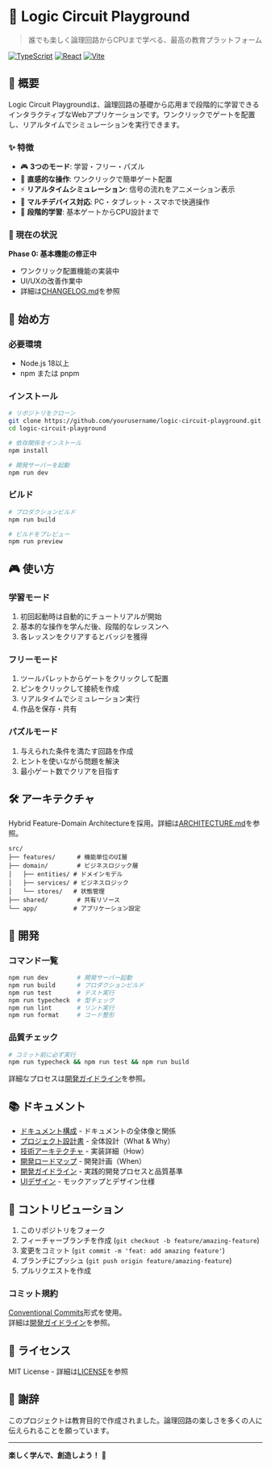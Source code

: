 # 🎯 Logic Circuit Playground

> 誰でも楽しく論理回路からCPUまで学べる、最高の教育プラットフォーム

[![TypeScript](https://img.shields.io/badge/TypeScript-5.0-blue)](https://www.typescriptlang.org/)
[![React](https://img.shields.io/badge/React-18.2-61dafb)](https://reactjs.org/)
[![Vite](https://img.shields.io/badge/Vite-5.0-646cff)](https://vitejs.dev/)

## 🚀 概要

Logic Circuit Playgroundは、論理回路の基礎から応用まで段階的に学習できるインタラクティブなWebアプリケーションです。ワンクリックでゲートを配置し、リアルタイムでシミュレーションを実行できます。

### ✨ 特徴
- 🎮 **3つのモード**: 学習・フリー・パズル
- 🎨 **直感的な操作**: ワンクリックで簡単ゲート配置
- ⚡ **リアルタイムシミュレーション**: 信号の流れをアニメーション表示
- 📱 **マルチデバイス対応**: PC・タブレット・スマホで快適操作
- 🎯 **段階的学習**: 基本ゲートからCPU設計まで

### 🚧 現在の状況
**Phase 0: 基本機能の修正中**
- ワンクリック配置機能の実装中
- UI/UXの改善作業中
- 詳細は[CHANGELOG.md](./CHANGELOG.md)を参照

## 🎯 始め方

### 必要環境
- Node.js 18以上
- npm または pnpm

### インストール
```bash
# リポジトリをクローン
git clone https://github.com/yourusername/logic-circuit-playground.git
cd logic-circuit-playground

# 依存関係をインストール
npm install

# 開発サーバーを起動
npm run dev
```

### ビルド
```bash
# プロダクションビルド
npm run build

# ビルドをプレビュー
npm run preview
```

## 🎮 使い方

### 学習モード
1. 初回起動時は自動的にチュートリアルが開始
2. 基本的な操作を学んだ後、段階的なレッスンへ
3. 各レッスンをクリアするとバッジを獲得

### フリーモード
1. ツールパレットからゲートをクリックして配置
2. ピンをクリックして接続を作成
3. リアルタイムでシミュレーション実行
4. 作品を保存・共有

### パズルモード
1. 与えられた条件を満たす回路を作成
2. ヒントを使いながら問題を解決
3. 最小ゲート数でクリアを目指す

## 🛠️ アーキテクチャ

Hybrid Feature-Domain Architectureを採用。詳細は[ARCHITECTURE.md](./docs/development/ARCHITECTURE.md)を参照。

```
src/
├── features/      # 機能単位のUI層
├── domain/        # ビジネスロジック層
│   ├── entities/ # ドメインモデル
│   ├── services/ # ビジネスロジック
│   └── stores/   # 状態管理
├── shared/        # 共有リソース
└── app/          # アプリケーション設定
```

## 🧪 開発

### コマンド一覧
```bash
npm run dev        # 開発サーバー起動
npm run build      # プロダクションビルド
npm run test       # テスト実行
npm run typecheck  # 型チェック
npm run lint       # リント実行
npm run format     # コード整形
```

### 品質チェック
```bash
# コミット前に必ず実行
npm run typecheck && npm run test && npm run build
```
詳細なプロセスは[開発ガイドライン](./docs/development/GUIDELINES.md)を参照。

## 📚 ドキュメント

- [ドキュメント構成](./docs/README.md) - ドキュメントの全体像と関係
- [プロジェクト設計書](./docs/PROJECT_BLUEPRINT.md) - 全体設計（What & Why）
- [技術アーキテクチャ](./docs/development/ARCHITECTURE.md) - 実装詳細（How）
- [開発ロードマップ](./docs/development/ROADMAP.md) - 開発計画（When）
- [開発ガイドライン](./docs/development/GUIDELINES.md) - 実践的開発プロセスと品質基準
- [UIデザイン](./docs/design/mockups/) - モックアップとデザイン仕様

## 🤝 コントリビューション

1. このリポジトリをフォーク
2. フィーチャーブランチを作成 (`git checkout -b feature/amazing-feature`)
3. 変更をコミット (`git commit -m 'feat: add amazing feature'`)
4. ブランチにプッシュ (`git push origin feature/amazing-feature`)
5. プルリクエストを作成

### コミット規約
[Conventional Commits](https://www.conventionalcommits.org/)形式を使用。  
詳細は[開発ガイドライン](./docs/development/GUIDELINES.md)を参照。

## 📄 ライセンス

MIT License - 詳細は[LICENSE](./LICENSE)を参照

## 🙏 謝辞

このプロジェクトは教育目的で作成されました。論理回路の楽しさを多くの人に伝えられることを願っています。

---

**楽しく学んで、創造しよう！** 🚀